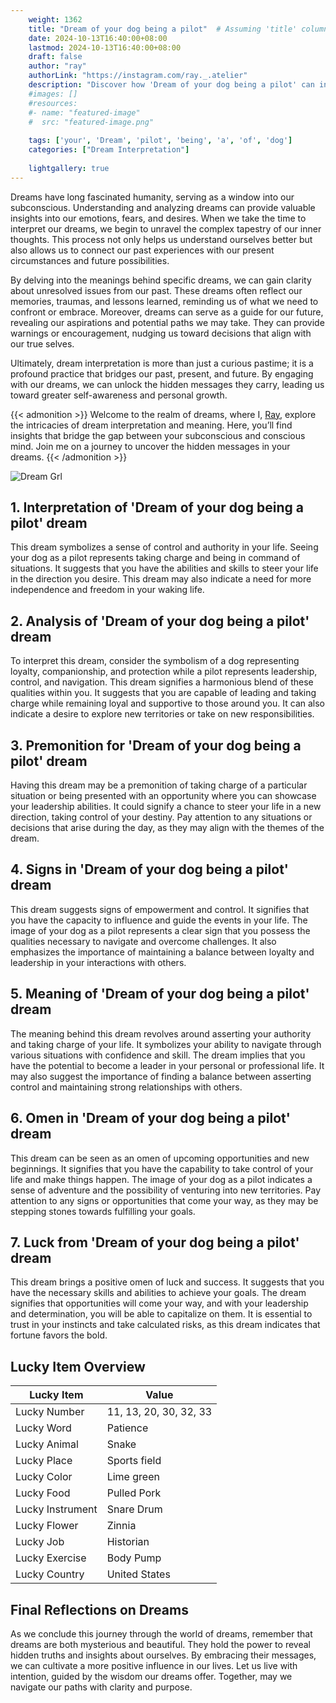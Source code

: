 ```yaml
---
    weight: 1362
    title: "Dream of your dog being a pilot"  # Assuming 'title' column exists
    date: 2024-10-13T16:40:00+08:00
    lastmod: 2024-10-13T16:40:00+08:00
    draft: false
    author: "ray"
    authorLink: "https://instagram.com/ray._.atelier"
    description: "Discover how 'Dream of your dog being a pilot' can interpret your future and uncover its significant meanings in your life."
    #images: []
    #resources:
    #- name: "featured-image"
    #  src: "featured-image.png"
    
    tags: ['your', 'Dream', 'pilot', 'being', 'a', 'of', 'dog']
    categories: ["Dream Interpretation"]
    
    lightgallery: true
---
```

    
Dreams have long fascinated humanity, serving as a window into our subconscious. Understanding and analyzing dreams can provide valuable insights into our emotions, fears, and desires. When we take the time to interpret our dreams, we begin to unravel the complex tapestry of our inner thoughts. This process not only helps us understand ourselves better but also allows us to connect our past experiences with our present circumstances and future possibilities.

By delving into the meanings behind specific dreams, we can gain clarity about unresolved issues from our past. These dreams often reflect our memories, traumas, and lessons learned, reminding us of what we need to confront or embrace. Moreover, dreams can serve as a guide for our future, revealing our aspirations and potential paths we may take. They can provide warnings or encouragement, nudging us toward decisions that align with our true selves.

Ultimately, dream interpretation is more than just a curious pastime; it is a profound practice that bridges our past, present, and future. By engaging with our dreams, we can unlock the hidden messages they carry, leading us toward greater self-awareness and personal growth.

{{< admonition >}}
Welcome to the realm of dreams, where I, [Ray](https://instagram.com/ray._.atelier), explore the intricacies of dream interpretation and meaning. Here, you’ll find insights that bridge the gap between your subconscious and conscious mind. Join me on a journey to uncover the hidden messages in your dreams.
{{< /admonition >}}

![Dream Grl](https://cdn.pixabay.com/photo/2017/11/02/03/35/gothic-2910057_1280.jpg "Dream Grl")

## 1. Interpretation of 'Dream of your dog being a pilot' dream
 This dream symbolizes a sense of control and authority in your life. Seeing your dog as a pilot represents taking charge and being in command of situations. It suggests that you have the abilities and skills to steer your life in the direction you desire. This dream may also indicate a need for more independence and freedom in your waking life.

## 2. Analysis of 'Dream of your dog being a pilot' dream
 To interpret this dream, consider the symbolism of a dog representing loyalty, companionship, and protection while a pilot represents leadership, control, and navigation. This dream signifies a harmonious blend of these qualities within you. It suggests that you are capable of leading and taking charge while remaining loyal and supportive to those around you. It can also indicate a desire to explore new territories or take on new responsibilities.

## 3. Premonition for 'Dream of your dog being a pilot' dream
 Having this dream may be a premonition of taking charge of a particular situation or being presented with an opportunity where you can showcase your leadership abilities. It could signify a chance to steer your life in a new direction, taking control of your destiny. Pay attention to any situations or decisions that arise during the day, as they may align with the themes of the dream.

## 4. Signs in 'Dream of your dog being a pilot' dream
 This dream suggests signs of empowerment and control. It signifies that you have the capacity to influence and guide the events in your life. The image of your dog as a pilot represents a clear sign that you possess the qualities necessary to navigate and overcome challenges. It also emphasizes the importance of maintaining a balance between loyalty and leadership in your interactions with others.

## 5. Meaning of 'Dream of your dog being a pilot' dream
 The meaning behind this dream revolves around asserting your authority and taking charge of your life. It symbolizes your ability to navigate through various situations with confidence and skill. The dream implies that you have the potential to become a leader in your personal or professional life. It may also suggest the importance of finding a balance between asserting control and maintaining strong relationships with others.

## 6. Omen in 'Dream of your dog being a pilot' dream
 This dream can be seen as an omen of upcoming opportunities and new beginnings. It signifies that you have the capability to take control of your life and make things happen. The image of your dog as a pilot indicates a sense of adventure and the possibility of venturing into new territories. Pay attention to any signs or opportunities that come your way, as they may be stepping stones towards fulfilling your goals.

## 7. Luck from 'Dream of your dog being a pilot' dream
 This dream brings a positive omen of luck and success. It suggests that you have the necessary skills and abilities to achieve your goals. The dream signifies that opportunities will come your way, and with your leadership and determination, you will be able to capitalize on them. It is essential to trust in your instincts and take calculated risks, as this dream indicates that fortune favors the bold.

## Lucky Item Overview
| Lucky Item          | Value              |
|---------------|--------------------|
| Lucky Number        | 11, 13, 20, 30, 32, 33  |
| Lucky Word          | Patience |
| Lucky Animal        | Snake |
| Lucky Place         | Sports field     |
| Lucky Color         | Lime green     |
| Lucky Food          | Pulled Pork      |
| Lucky Instrument    | Snare Drum |
| Lucky Flower        | Zinnia    |
| Lucky Job           | Historian       |
| Lucky Exercise      | Body Pump  |
| Lucky Country       | United States    |


##  Final Reflections on Dreams

As we conclude this journey through the world of dreams, remember that dreams are both mysterious and beautiful. They hold the power to reveal hidden truths and insights about ourselves. By embracing their messages, we can cultivate a more positive influence in our lives. Let us live with intention, guided by the wisdom our dreams offer. Together, may we navigate our paths with clarity and purpose.
